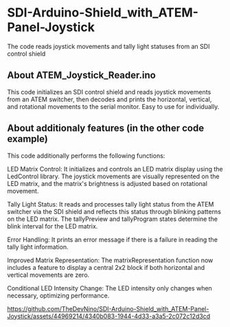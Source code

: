 # SDI-Arduino-Shield_with_ATEM-Panel-Joystick
The code reads joystick movements and tally light statuses from an SDI control shield


## About ATEM_Joystick_Reader.ino

This code initializes an SDI control shield and reads joystick movements from an ATEM switcher, then decodes and prints the horizontal, vertical, and rotational movements to the serial monitor. Easy to use for individually.

## About additionaly features (in the other code example)

This code additionally performs the following functions:

LED Matrix Control: It initializes and controls an LED matrix display using the LedControl library. The joystick movements are visually represented on the LED matrix, and the matrix's brightness is adjusted based on rotational movement.

Tally Light Status: It reads and processes tally light status from the ATEM switcher via the SDI shield and reflects this status through blinking patterns on the LED matrix. The tallyPreview and tallyProgram states determine the blink interval for the LED matrix.

Error Handling: It prints an error message if there is a failure in reading the tally light information.

Improved Matrix Representation: The matrixRepresentation function now includes a feature to display a central 2x2 block if both horizontal and vertical movements are zero.

Conditional LED Intensity Change: The LED intensity only changes when necessary, optimizing performance.

https://github.com/TheDevNino/SDI-Arduino-Shield_with_ATEM-Panel-Joystick/assets/44969214/4340b083-1944-4d33-a3a5-2c072c12d3cd

